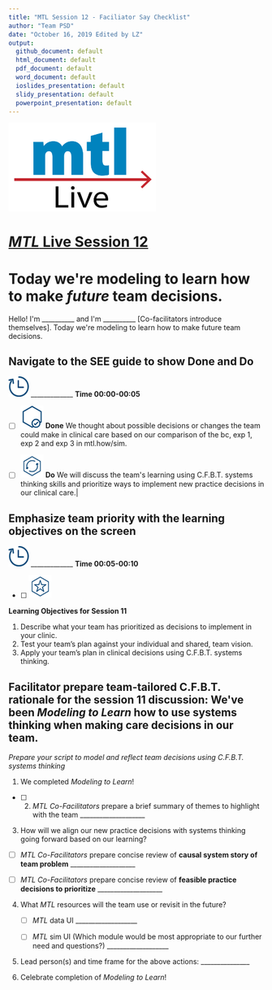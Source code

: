 ```yaml
---
title: "MTL Session 12 - Faciliator Say Checklist"
author: "Team PSD"
date: "October 16, 2019 Edited by LZ"
output: 
  github_document: default
  html_document: default
  pdf_document: default
  word_document: default
  ioslides_presentation: default
  slidy_presentation: default
  powerpoint_presentation: default
---
```


<img src = "https://github.com/lzim/teampsd/blob/master/resources/logos/mtl_live_sq_sm.png"
     height = "175" width = "290">  

# [*MTL* Live Session 12](https://github.com/lzim/mtl/edit/master/session12/s12_learner/mtl_session12_see.md "MTL Live Session 12")

# Today we're modeling to learn how to make _future_ team decisions.
Hello! I'm __________ and I'm __________ [Co-facilitators introduce themselves]. Today we're modeling to learn how to make future team decisions.


## Navigate to the SEE guide to show Done and Do
<img src = "https://github.com/lzim/teampsd/blob/master/resources/icons/timestamp.png" height = "40" width = "40" style ="display: inline-block"/> _____________ **Time 00:00-00:05** 
- [ ] <img src = "https://github.com/lzim/teampsd/blob/master/resources/icons/done.png" height = "45" width = "45"> **Done** We thought about possible decisions or changes the team could make in clinical care based on our comparison of the bc, exp 1, exp 2 and exp 3 in mtl.how/sim.

- [ ] <img src = "https://github.com/lzim/teampsd/blob/master/resources/icons/do.png" height = "45" width = "45"> **Do** We will discuss the team's learning using C.F.B.T. systems thinking skills and prioritize ways to implement new practice decisions in our clinical care.| 

## Emphasize team priority with the learning objectives on the screen
<img src = "https://github.com/lzim/teampsd/blob/master/resources/icons/timestamp.png" height = "40" width = "40" style ="display: inline-block"/> _____________ **Time 00:05-00:10** 
- [ ] <img src = "https://github.com/lzim/teampsd/blob/master/resources/icons/learning_objectives.png" height = "45" width = "45"> 
**Learning Objectives for Session 11**

1.	Describe what your team has prioritized as decisions to implement in your clinic. 
2.	Test your team’s plan against your individual and shared, team vision.
3.	Apply your team’s plan in clinical decisions using C.F.B.T. systems thinking.

## Facilitator prepare team-tailored C.F.B.T. rationale for the session 11 discussion: We've been _Modeling to Learn_ how to use systems thinking when making care decisions in our team.
_Prepare your script to model and reflect team decisions using C.F.B.T. systems thinking_

1. We completed _Modeling to Learn_! 

- [ ] 2. _MTL Co-Facilitators_ prepare a brief summary of themes to highlight with the team ____________________

3. How will we align our new practice decisions with systems thinking going forward based on our learning?

- [ ] _MTL Co-Facilitators_ prepare concise review of **causal system story of team problem** ____________________

- [ ] _MTL Co-Facilitators_ prepare concise review of **feasible practice decisions to prioritize** ____________________

4. What *MTL* resources will the team use or revisit in the future?

    - [ ] *MTL* data UI ___________________
    
    - [ ] *MTL* sim UI (Which module would be most appropriate to our further need and questions?) ___________________

5. Lead person(s) and time frame for the above actions: _______________ 

6. Celebrate completion of *Modeling to Learn*!

